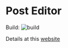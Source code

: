 # Post Editor
Build: ![build](https://codebuild.ap-northeast-1.amazonaws.com/badges?uuid=eyJlbmNyeXB0ZWREYXRhIjoidkhEYVozQ0lMQmcwcU5WS2FaNXQ3MTBqU1BjYzdONEFyQmZnZzFZS3haWTlZT3JoMkJjYmhDWDk1ek5qemVjVWxaS2t5U1J6bzdDVEN2RmVFV0xrd1hvPSIsIml2UGFyYW1ldGVyU3BlYyI6IkVsS2lFSzZialFMQ21oTGYiLCJtYXRlcmlhbFNldFNlcmlhbCI6MX0%3D&branch=master)

Details at this [website](https://sirily11.github.io/postEditor/)

